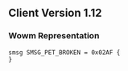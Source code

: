## Client Version 1.12

### Wowm Representation
```rust,ignore
smsg SMSG_PET_BROKEN = 0x02AF {
}

```
